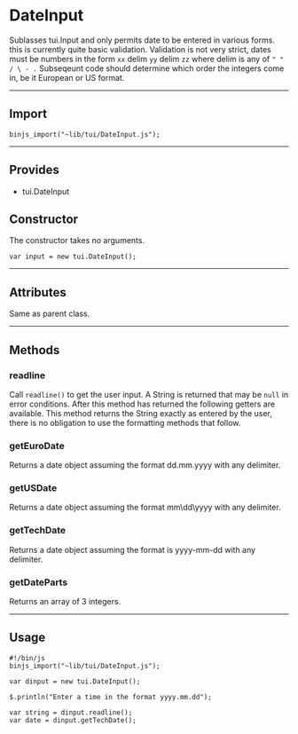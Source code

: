 # DateInput

Sublasses tui.Input and only permits date to be entered in various forms. this is currently quite basic validation. Validation is not very strict, dates must be numbers in the form `xx` delim `yy` delim `zz` where delim is any of `" " / \ - .` Subseqeunt code should determine which order the integers come in, be it European or US format.

----------------------------

## Import

`binjs_import("~lib/tui/DateInput.js");`

-----------------------

## Provides

* tui.DateInput

## Constructor

The constructor takes no arguments.

    var input = new tui.DateInput();

-----------------------

## Attributes

Same as parent class.

-----------------------

## Methods

### readline

Call `readline()` to get the user input. A String is returned that may be `null` in error conditions. After this method has returned the following getters are available.  This method returns the String exactly as entered by the user, there is no obligation to use the formatting methods that follow.

### getEuroDate

Returns a date object assuming the format dd.mm.yyyy with any delimiter.

### getUSDate

Returns a date object assuming the format mm\dd\yyyy with any delimiter.

### getTechDate

Returns a date object assuming the format is yyyy-mm-dd with any delimiter.

### getDateParts

Returns an array of 3 integers.

-----------------------

## Usage

    #!/bin/js
    binjs_import("~lib/tui/DateInput.js");

    var dinput = new tui.DateInput();

    $.println("Enter a time in the format yyyy.mm.dd");

    var string = dinput.readline();
    var date = dinput.getTechDate();
    
    
